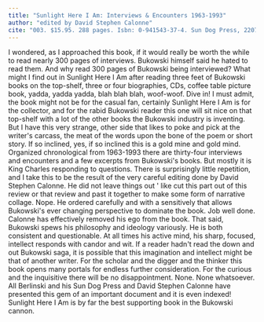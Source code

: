 ```yaml
---
title: "Sunlight Here I Am: Interviews & Encounters 1963-1993"
author: "edited by David Stephen Calonne" 
cite: "003. $15.95. 288 pages. Isbn: 0-941543-37-4. Sun Dog Press, 22078-Cumberland Drive, Northville, MI 48167."
---
```


I wondered, as I approached this book, if it would really be worth the while to read nearly 300 pages of interviews. Bukowski himself said he hated to read them. And why read 300 pages of Bukowski being interviewed? What might I find out in Sunlight Here I Am after reading three feet of Bukowski books on the top-shelf, three or four biographies, CDs, coffee table picture book, yadda, yadda yadda, blah blah blah, woof-woof. Dive in! I must admit, the book might not be for the casual fan, certainly Sunlight Here I Am is for the collector, and for the rabid Bukowski reader this one will sit nice on that top-shelf with a lot of the other books the Bukowski industry is inventing. But I have this very strange, other side that likes to poke and pick at the writer's carcass, the meat of the words upon the bone of the poem or short story. If so inclined, yes, if so inclined this is a gold mine and gold mind. Organized chronological from 1963-1993 there are thirty-four interviews and encounters and a few excerpts from Bukowski's books. But mostly it is King Charles responding to questions. There is surprisingly little repetition, and I take this to be the result of the very careful editing done by David Stephen Calonne. He did not leave things out ' like cut this part out of this review or that review and past it together to make some form of narrative collage. Nope. He ordered carefully and with a sensitively that allows Bukowski's ever changing perspective to dominate the book. Job well done. Calonne has effectively removed his ego from the book. That said, Bukowski spews his philosophy and ideology variously. He is both consistent and questionable. At all times his active mind, his sharp, focused, intellect responds with candor and wit. If a reader hadn't read the down and out Bukowski saga, it is possible that this imagination and intellect might be that of another writer. For the scholar and the digger and the thinker this book opens many portals for endless further consideration. For the curious and the inquisitive there will be no disappointment. None. None whatsoever. All Berlinski and his Sun Dog Press and David Stephen Calonne have presented this gem of an important document and it is even indexed! Sunlight Here I Am is by far the best supporting book in the Bukowski cannon. 
